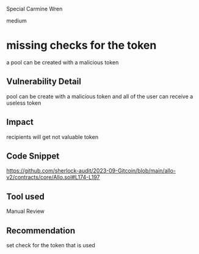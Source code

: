 Special Carmine Wren

medium

# missing checks for the token

a pool can be created with a malicious token 

## Vulnerability Detail

pool can be create with a malicious token and all of the user can receive a useless token

## Impact

recipients will get not valuable token

## Code Snippet

https://github.com/sherlock-audit/2023-09-Gitcoin/blob/main/allo-v2/contracts/core/Allo.sol#L174-L197

## Tool used

Manual Review

## Recommendation

set check for the token that is used